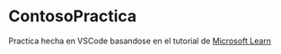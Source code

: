# ContosoPractica
Practica hecha en VSCode basandose en el tutorial de [Microsoft Learn](https://learn.microsoft.com/en-us/aspnet/core/data/ef-rp/intro?view=aspnetcore-7.0&tabs=visual-studio&classId=96ce60b7-fc5c-4e79-a070-2d49b06905e3&assignmentId=8d7248fc-a656-4b82-9a69-9ff55614ed22&submissionId=9b7355e8-a677-445d-ef4d-eaa7270c85e2)
